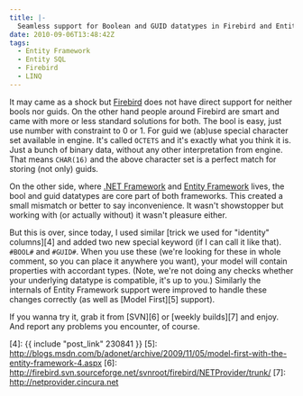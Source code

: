 ```yaml
---
title: |-
  Seamless support for Boolean and GUID datatypes in Firebird and Entity Framework
date: 2010-09-06T13:48:42Z
tags:
  - Entity Framework
  - Entity SQL
  - Firebird
  - LINQ
---
```

It may came as a shock but [Firebird][1] does not have direct support for neither bools nor guids. On the other hand people around Firebird are smart and came with more or less standard solutions for both. The bool is easy, just use number with constraint to 0 or 1. For guid we (ab)use special character set available in engine. It's called `OCTETS` and it's exactly what you think it is. Just a bunch of binary data, without any other interpretation from engine. That means `CHAR(16)` and the above character set is a perfect match for storing (not only) guids.

On the other side, where [.NET Framework][2] and [Entity Framework][3] lives, the bool and guid datatypes are core part of both frameworks. This created a small mismatch or better to say inconvenience. It wasn't showstopper but working with (or actually without) it wasn't pleasure either.

But this is over, since today, I used similar [trick we used for "identity" columns][4] and added two new special keyword (if I can call it like that). `#BOOL#` and `#GUID#`. When you use these (we're looking for these in whole comment, so you can place it anywhere you want), your model will contain properties with accordant types. (Note, we're not doing any checks whether your underlying datatype is compatible, it's up to you.) Similarly the internals of Entity Framework support were improved to handle these changes correctly (as well as [Model First][5] support).

If you wanna try it, grab it from [SVN][6] or [weekly builds][7] and enjoy. And report any problems you encounter, of course.

[1]: http://www.firebirdsql.org
[2]: http://www.microsoft.com/net/
[3]: http://msdn.microsoft.com/en-us/library/bb399572.aspx
[4]: {{ include "post_link" 230841 }}
[5]: http://blogs.msdn.com/b/adonet/archive/2009/11/05/model-first-with-the-entity-framework-4.aspx
[6]: http://firebird.svn.sourceforge.net/svnroot/firebird/NETProvider/trunk/
[7]: http://netprovider.cincura.net